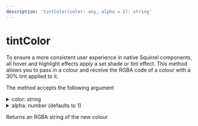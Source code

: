 ```yaml
---
description: 'tintColor(color: any, alpha = 1): string'
---
```


# tintColor

To ensure a more consistent user experience in native Squirrel components, all hover and highlight effects apply a set shade or tint effect.  This method allows you to pass in a colour and receive the RGBA code of a colour with a 30% tint applied to it.&#x20;

The method accepts the following argument

<details>

<summary>color: string</summary>

The color in either Hex or RGB

</details>

<details>

<summary>alpha: number (defaults to 1)</summary>

The alpha value for the color

</details>

Returns an RGBA string of the new colour
